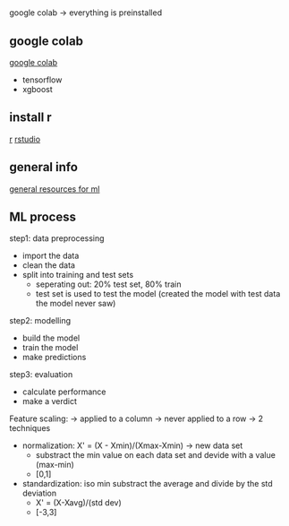 #

google colab -> everything is preinstalled

## google colab

[google colab](https://drive.google.com/drive/folders/1OFNnrHRZPZ3unWdErjLHod8Ibv2FfG1d)
- tensorflow
- xgboost

## install r

[r](https://cran.r-project.org)
[rstudio](https://posit.co/download/rstudio-desktop/)

## general info

[general resources for ml](https://sdsclub.com/machine-learning-a-z-tips-and-resources/)

## ML process

step1: data preprocessing
- import the data
- clean the data
- split into training and test sets
  - seperating out: 20% test set, 80% train
  - test set is used to test the model (created the model with test data the model never saw)

step2: modelling
- build the model
- train the model
- make predictions

step3: evaluation
- calculate performance
- make a verdict


Feature scaling:
-> applied to a column
-> never applied to a row
-> 2 techniques
  - normalization: X' = (X - Xmin)/(Xmax-Xmin) -> new data set
    - substract the min value on each data set and devide with a value (max-min)
    - [0,1]
  - standardization: iso min substract the average and divide by the std deviation
    - X' = (X-Xavg)/(std dev)
    - [-3,3]
